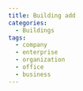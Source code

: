 ```yaml
---
title: Building add
categories:
  - Buildings
tags:
  - company
  - enterprise
  - organization
  - office
  - business
---
```

